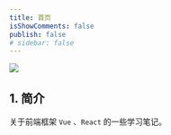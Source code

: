 ```yaml
---
title: 首页
isShowComments: false
publish: false
# sidebar: false
---
```


![](https://tva1.sinaimg.cn/large/0081Kckwly1gk43j3cxhtj30m808cglt.jpg)

## 1. 简介

关于前端框架 `Vue` 、`React` 的一些学习笔记。

